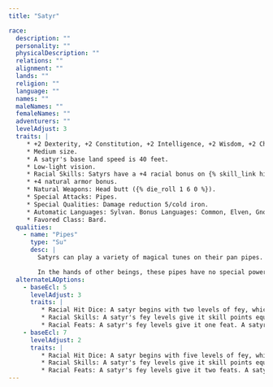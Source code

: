 ```yaml
---
title: "Satyr"

race:
  description: ""
  personality: ""
  physicalDescription: ""
  relations: ""
  alignment: ""
  lands: ""
  religion: ""
  language: ""
  names: ""
  maleNames: ""
  femaleNames: ""
  adventurers: ""
  levelAdjust: 3
  traits: |
     * +2 Dexterity, +2 Constitution, +2 Intelligence, +2 Wisdom, +2 Charisma.
     * Medium size.
     * A satyr's base land speed is 40 feet.
     * Low-light vision.
     * Racial Skills: Satyrs have a +4 racial bonus on {% skill_link hide %}, {% skill_link listen %}, {% skill_link move-silently %}, {% skill_link perform %}, and {% skill_link spot %} checks.
     * +4 natural armor bonus.
     * Natural Weapons: Head butt ({% die_roll 1 6 0 %}).
     * Special Attacks: Pipes.
     * Special Qualities: Damage reduction 5/cold iron.
     * Automatic Languages: Sylvan. Bonus Languages: Common, Elven, Gnome.
     * Favored Class: Bard.
  qualities:
    - name: "Pipes"
      type: "Su"
      desc: |
        Satyrs can play a variety of magical tunes on their pan pipes. Usually, only one satyr in a group carries pipes. When it plays, all creatures within a 60-foot spread (except satyrs) must succeed on a DC 12+Cha mod Will save or be affected by {% spell_link charm-person %}, {% spell_link fear %}, or {% spell_link sleep %} (caster level 10th; the satyr chooses the tune and its effect).

        In the hands of other beings, these pipes have no special powers. A creature that successfully saves against any of the pipe's effects cannot be affected by the same set of pipes for 24 hours. The save DC is Charisma-based.
  alternateLAOptions:
    - baseEcl: 5
      levelAdjust: 3
      traits: |
         * Racial Hit Dice: A satyr begins with two levels of fey, which provide {% die_roll 2 6 0 %} Hit Dice, a base attack bonus of +1, and base saving throw bonuses of Fort +0, Ref +3, and Will +3.
         * Racial Skills: A satyr's fey levels give it skill points equal to 5 * (6 + Int modifier). Its class skills are {% skill_link bluff %}, {% skill_link hide %}, {% skill_link knowledge 'Knowledge (Nature)' %}, {% skill_link listen %}, {% skill_link move-silently %}, Perform, and {% skill_link spot %}.
         * Racial Feats: A satyr's fey levels give it one feat. A satyr receives Alertness as a bonus feat.
    - baseEcl: 7
      levelAdjust: 2
      traits: |
         * Racial Hit Dice: A satyr begins with five levels of fey, which provide {% die_roll 5 6 0 %} Hit Dice, a base attack bonus of +2, and base saving throw bonuses of Fort +1, Ref +4, and Will +4.
         * Racial Skills: A satyr's fey levels give it skill points equal to 8 * (6 + Int modifier). Its class skills are {% skill_link bluff %}, {% skill_link hide %}, {% skill_link knowledge 'Knowledge (Nature)' %}, {% skill_link listen %}, {% skill_link move-silently %}, Perform, and {% skill_link spot %}.
         * Racial Feats: A satyr's fey levels give it two feats. A satyr receives Alertness as a bonus feat.
---
```

